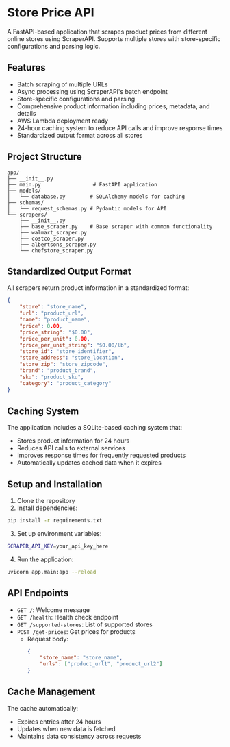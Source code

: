 # Store Price API

A FastAPI-based application that scrapes product prices from different online stores using ScraperAPI. Supports multiple stores with store-specific configurations and parsing logic.

## Features

- Batch scraping of multiple URLs
- Async processing using ScraperAPI's batch endpoint
- Store-specific configurations and parsing
- Comprehensive product information including prices, metadata, and details
- AWS Lambda deployment ready
- 24-hour caching system to reduce API calls and improve response times
- Standardized output format across all stores

## Project Structure 

```
app/
├── __init__.py
├── main.py                 # FastAPI application
├── models/
│   └── database.py        # SQLAlchemy models for caching
├── schemas/
│   └── request_schemas.py # Pydantic models for API
└── scrapers/
    ├── __init__.py
    ├── base_scraper.py    # Base scraper with common functionality
    ├── walmart_scraper.py
    ├── costco_scraper.py
    ├── albertsons_scraper.py
    └── chefstore_scraper.py
```

## Standardized Output Format

All scrapers return product information in a standardized format:

```json
{
    "store": "store_name",
    "url": "product_url",
    "name": "product_name",
    "price": 0.00,
    "price_string": "$0.00",
    "price_per_unit": 0.00,
    "price_per_unit_string": "$0.00/lb",
    "store_id": "store_identifier",
    "store_address": "store_location",
    "store_zip": "store_zipcode",
    "brand": "product_brand",
    "sku": "product_sku",
    "category": "product_category"
}
```

## Caching System

The application includes a SQLite-based caching system that:
- Stores product information for 24 hours
- Reduces API calls to external services
- Improves response times for frequently requested products
- Automatically updates cached data when it expires

## Setup and Installation

1. Clone the repository
2. Install dependencies:
```bash
pip install -r requirements.txt
```
3. Set up environment variables:
```bash
SCRAPER_API_KEY=your_api_key_here
```
4. Run the application:
```bash
uvicorn app.main:app --reload
```

## API Endpoints

- `GET /`: Welcome message
- `GET /health`: Health check endpoint
- `GET /supported-stores`: List of supported stores
- `POST /get-prices`: Get prices for products
  - Request body:
    ```json
    {
        "store_name": "store_name",
        "urls": ["product_url1", "product_url2"]
    }
    ```

## Cache Management

The cache automatically:
- Expires entries after 24 hours
- Updates when new data is fetched
- Maintains data consistency across requests
